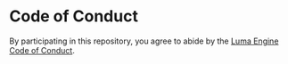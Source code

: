 # Code of Conduct

By participating in this repository, you agree to abide by the
[Luma Engine Code of Conduct](https://luamengine.site/code-of-conduct).
